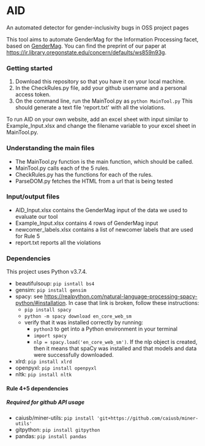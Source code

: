 # AID
An automated detector for gender-inclusivity bugs in OSS project pages

This tool aims to automate GenderMag for the Information Processing facet, based on [GenderMag](https://www.gendermag.org). You can find the preprint of our paper at https://ir.library.oregonstate.edu/concern/defaults/ws859n93g. 

### Getting started

1. Download this repository so that you have it on your local machine.
2. In the CheckRules.py file, add your github username and a personal access token.
3. On the command line, run the MainTool.py as `python MainTool.py`
    This should generate a text file 'report.txt' with all the violations. 

To run AID on your own website, add an excel sheet with input similar to Example_Input.xlsx and change the filename variable to your excel sheet in MainTool.py.

### Understanding the main files
* The MainTool.py function is the main function, which should be called.
* MainTool.py calls each of the 5 rules. 
* CheckRules.py has the functions for each of the rules. 
* ParseDOM.py fetches the HTML from a url that is being tested

### Input/output files
* AID_Input.xlsx contains the GenderMag input of the data we used to evaluate our tool
* Example_Input.xlsx contains 4 rows of GenderMag input
* newcomer_labels.xlsx contains a list of newcomer labels that are used for Rule 5
* report.txt reports all the violations

### Dependencies
This project uses Python v3.7.4.
* beautifulsoup: `pip isntall bs4`
* gensim: `pip install gensim`
* spacy: see https://realpython.com/natural-language-processing-spacy-python/#installation. In case that link is broken, follow these instructions:
    - `pip install spacy`
    - `python -m spacy download en_core_web_sm`
    - verify that it was installed correctly by running:
        - `python3` to get into a Python environment in your terminal
        - `import spacy`
        - `nlp = spacy.load('en_core_web_sm')`. If the nlp object is created, then it means that spaCy was installed and that models and data were successfully downloaded.
* xlrd: `pip install xlrd`
* openpyxl: `pip install openpyxl`
* nltk: `pip install nltk`

#### Rule 4+5 dependencies 
##### Required for github API usage 
* caiusb/miner-utils: `pip install 'git+https://github.com/caiusb/miner-utils'`
* gitpython: `pip install gitpython`
* pandas: `pip install pandas` 

